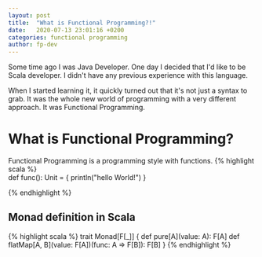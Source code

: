```yaml
---
layout: post
title:  "What is Functional Programming?!"
date:   2020-07-13 23:01:16 +0200
categories: functional programming
author: fp-dev
---
```


Some time ago I was Java Developer. One day I decided that I'd like to be Scala developer. I didn't have any previous experience with this language.

When I started learning it, it quickly turned out that it's not just a syntax to grab. It was the whole new world of programming with a very different approach. It was Functional Programming.

# What is Functional Programming?

Functional Programming is a programming style with functions. 
{% highlight scala %}   
def func(): Unit = {
    println("hello World!")
}

{% endhighlight %}

## Monad definition in Scala
{% highlight scala %}
    trait Monad[F[_]] {
        def pure[A](value: A): F[A]
        def flatMap[A, B](value: F[A])(func: A => F[B]): F[B]
    }
{% endhighlight %}